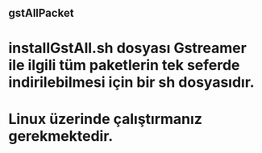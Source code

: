 ## gstAllPacket
# installGstAll.sh dosyası Gstreamer ile ilgili tüm paketlerin tek seferde indirilebilmesi için bir sh dosyasıdır.  
# Linux üzerinde çalıştırmanız gerekmektedir.
